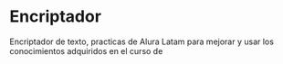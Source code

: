 # Encriptador
Encriptador de texto, practicas de Alura Latam para mejorar y usar los conocimientos adquiridos en el curso de 
